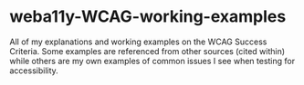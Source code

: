 # weba11y-WCAG-working-examples
All of my explanations and working examples on the WCAG Success Criteria. Some examples are referenced from other sources (cited within) while others are my own examples of common issues I see when testing for accessibility.
